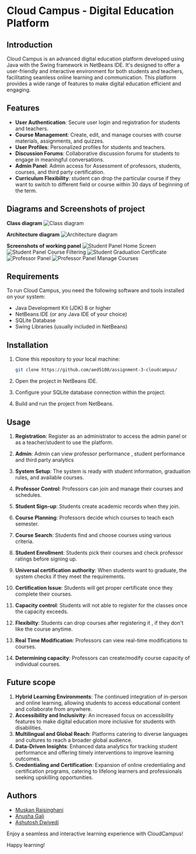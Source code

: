 # Cloud Campus - Digital Education Platform

## Introduction

Cloud Campus is an advanced digital education platform developed using Java with the Swing framework in NetBeans IDE. It's designed to offer a user-friendly and interactive environment for both students and teachers, facilitating seamless online learning and communication. This platform provides a wide range of features to make digital education efficient and engaging.

## Features

- **User Authentication**: Secure user login and registration for students and teachers.
- **Course Management**: Create, edit, and manage courses with course materials, assignments, and quizzes.
- **User Profiles**: Personalized profiles for students and teachers.
- **Discussion Forums**: Collaborative discussion forums for students to engage in meaningful conversations.
- **Admin Panel**: Admin access for Assessment of professors, students, courses, and third party certification.
- **Curriculum Flexibility**: student can drop the particular course if they want to switch to different field or course within 30 days of beginning of the term.

## Diagrams and Screenshots of project

**Class diagram**
![Class diagram](/src/Screenshots/class-diagram.png)

**Architecture diagram**
![Architecture diagram](/src/Screenshots/Architecture-diagram-Cloud-campus.png)

**Screenshots of working panel**
![Student Panel Home Screen](/src/Screenshots/student-panel.JPG)
![Student Panel Course Filtering](/src/Screenshots/student-course-filtering.JPG)
![Student Graduation Certificate](/src/Screenshots/grad-certificate.JPG)
![Professor Panel](/src/Screenshots/professor-panel.png)
![Professor Panel Manage Courses](/src/Screenshots/professor-manage-courses.JPG)


## Requirements

To run Cloud Campus, you need the following software and tools installed on your system:

- Java Development Kit (JDK) 8 or higher
- NetBeans IDE (or any Java IDE of your choice)
- SQLite Database
- Swing Libraries (usually included in NetBeans)

## Installation

1. Clone this repository to your local machine:

    ```bash
    git clone https://github.com/aed5100/assignment-3-cloudcampus/
    ```

2. Open the project in NetBeans IDE.

3. Configure your SQLite database connection within the project.

4. Build and run the project from NetBeans.

## Usage

1. **Registration**: Register as an administrator to access the admin panel or as a teacher/student to use the platform.

2. **Admin**: Admin can view professor performance , student performance and third party analytics

3. **System Setup**: The system is ready with student information, graduation rules, and available courses.

4. **Professor Control**: Professors can join and manage their courses and schedules.

5. **Student Sign-up**: Students create academic records when they join.

6. **Course Planning**: Professors decide which courses to teach each semester.

7. **Course Search**: Students find and choose courses using various criteria.

8. **Student Enrollment**: Students pick their courses and check professor ratings before signing up.

9. **Universal certification authority**: When students want to graduate, the system checks if they meet the requirements.

10. **Certification Issue**: Students will get proper certificate once they complete their courses.

11. **Capacity control**: Students will not able to register for the classes once the capacity exceeds.

12. **Flexibilty**: Students can drop courses after registering it , if they don't like the course anytime.

13. **Real Time Modification**: Professors can view real-time modifications to courses.

14. **Determining capacity**: Professors can create/modify course capacity of individual courses.


## Future scope

1. **Hybrid Learning Environments**: The continued integration of in-person and online learning, allowing students to access educational content and collaborate     from anywhere.
2. **Accessibility and Inclusivity**: An increased focus on accessibility features to make digital education more inclusive for students with disabilities.
3. **Multilingual and Global Reach**: Platforms catering to diverse languages and cultures to reach a broader global audience.
4. **Data-Driven Insights**: Enhanced data analytics for tracking student performance and offering timely interventions to improve learning outcomes.
5. **Credentialing and Certification**: Expansion of online credentialing and certification programs, catering to lifelong learners and professionals seeking upskilling opportunities.

## Authors
- [Muskan Raisinghani](raisinghani.m@northeastern.edu)
- [Anusha Gali](gali.anu@northeastern.edu)
- [Ashutosh Dwivedi](dwivedi.as@northeastern.edu)


Enjoy a seamless and interactive learning experience with CloudCampus!

Happy learning!
